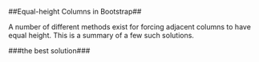 ##Equal-height Columns in Bootstrap##

A number of different methods exist for forcing adjacent columns to have equal height. This is a summary of a few such solutions.


###the best solution###


